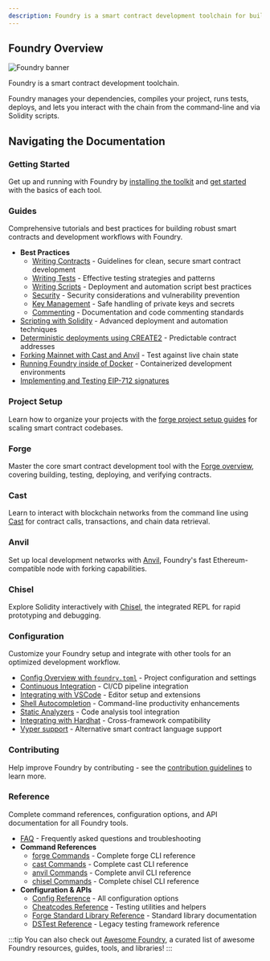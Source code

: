 ```yaml
---
description: Foundry is a smart contract development toolchain for building, testing, deploying and interacting with Ethereum applications.
---
```


## Foundry Overview

![Foundry banner](/og-image.png)

Foundry is a smart contract development toolchain.

Foundry manages your dependencies, compiles your project, runs tests, deploys, and lets you interact with the chain from the command-line and via Solidity scripts.

## Navigating the Documentation

### Getting Started

Get up and running with Foundry by [installing the toolkit](/introduction/installation) and [get started](/introduction/getting-started) with the basics of each tool.

### Guides

Comprehensive tutorials and best practices for building robust smart contracts and development workflows with Foundry.

- **Best Practices**
  - [Writing Contracts](/guides/best-practices/writing-contracts) - Guidelines for clean, secure smart contract development
  - [Writing Tests](/guides/best-practices/writing-tests) - Effective testing strategies and patterns
  - [Writing Scripts](/guides/best-practices/writing-scripts) - Deployment and automation script best practices
  - [Security](/guides/best-practices/security) - Security considerations and vulnerability prevention
  - [Key Management](/guides/best-practices/key-management) - Safe handling of private keys and secrets
  - [Commenting](/guides/best-practices/commenting) - Documentation and code commenting standards
- [Scripting with Solidity](/guides/scripting-with-solidity) - Advanced deployment and automation techniques
- [Deterministic deployments using CREATE2](/guides/deterministic-deployments-using-create2) - Predictable contract addresses
- [Forking Mainnet with Cast and Anvil](/guides/forking-mainnet-with-cast-anvil) - Test against live chain state
- [Running Foundry inside of Docker](/guides/foundry-in-docker) - Containerized development environments
- [Implementing and Testing EIP-712 signatures](/guides/eip712)

### Project Setup

Learn how to organize your projects with the [forge project setup guides](/guides/project-setup/creating-a-new-project) for scaling smart contract codebases.

### Forge

Master the core smart contract development tool with the [Forge overview](/forge/overview), covering building, testing, deploying, and verifying contracts.

### Cast

Learn to interact with blockchain networks from the command line using [Cast](/cast/overview) for contract calls, transactions, and chain data retrieval.

### Anvil

Set up local development networks with [Anvil](/anvil/overview), Foundry's fast Ethereum-compatible node with forking capabilities.

### Chisel

Explore Solidity interactively with [Chisel](/chisel/overview), the integrated REPL for rapid prototyping and debugging.

### Configuration

Customize your Foundry setup and integrate with other tools for an optimized development workflow.

- [Config Overview with `foundry.toml`](/config/overview) - Project configuration and settings
- [Continuous Integration](/config/continuous-integration) - CI/CD pipeline integration
- [Integrating with VSCode](/config/vscode) - Editor setup and extensions
- [Shell Autocompletion](/config/shell-autocompletion) - Command-line productivity enhancements
- [Static Analyzers](/config/static-analyzers) - Code analysis tool integration
- [Integrating with Hardhat](/config/hardhat) - Cross-framework compatibility
- [Vyper support](/config/vyper) - Alternative smart contract language support

### Contributing

Help improve Foundry by contributing - see the [contribution guidelines](https://github.com/foundry-rs/foundry/blob/master/CONTRIBUTING.md) to learn more.

### Reference

Complete command references, configuration options, and API documentation for all Foundry tools.

- [FAQ](/misc/faq) - Frequently asked questions and troubleshooting
- **Command References**
  - [forge Commands](/forge/reference/forge) - Complete forge CLI reference
  - [cast Commands](/cast/reference/cast) - Complete cast CLI reference
  - [anvil Commands](/anvil/reference) - Complete anvil CLI reference
  - [chisel Commands](/chisel/reference) - Complete chisel CLI reference
- **Configuration & APIs**
  - [Config Reference](/config/reference/overview) - All configuration options
  - [Cheatcodes Reference](/reference/cheatcodes/overview) - Testing utilities and helpers
  - [Forge Standard Library Reference](/reference/forge-std/overview) - Standard library documentation
  - [DSTest Reference](/reference/ds-test) - Legacy testing framework reference

:::tip
You can also check out [Awesome Foundry](https://github.com/crisgarner/awesome-foundry), a curated list of awesome Foundry resources, guides, tools, and libraries!
:::
